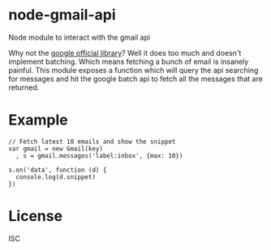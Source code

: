 node-gmail-api
==============

Node module to interact with the gmail api

Why not the [google official library](https://github.com/google/google-api-nodejs-client)? Well it does too much and doesn't implement batching.
Which means fetching a bunch of email is insanely painful. This module exposes a function which will query the api searching for messages and hit the google
batch api to fetch all the messages that are returned.

Example
=======

```
// Fetch latest 10 emails and show the snippet
var gmail = new Gmail(key)
  , s = gmail.messages('label:inbox', {max: 10})

s.on('data', function (d) {
  console.log(d.snippet)
})
```

License
=======
ISC
